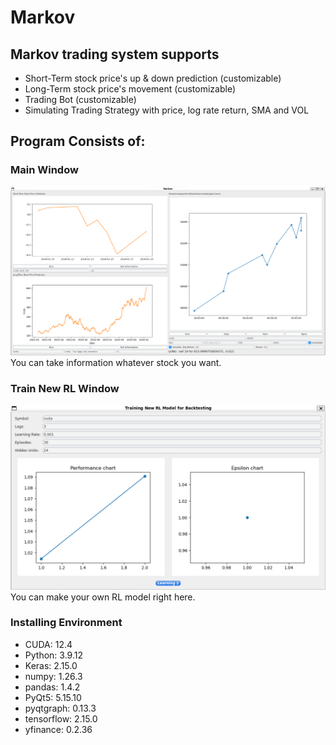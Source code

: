 # Markov

## Markov trading system supports
* Short-Term stock price's up & down prediction (customizable)
* Long-Term stock price's movement (customizable)
* Trading Bot (customizable)
* Simulating Trading Strategy with price, log rate return, SMA and VOL

## Program Consists of:

### Main Window
![MainWindow](./readme_resources/main_window.png)
You can take information whatever stock you want.

### Train New RL Window
![TrainNewRLWindow](./readme_resources/newrlmodel_window.png)
You can make your own RL model right here.

### Installing Environment
* CUDA: 12.4
* Python: 3.9.12
* Keras: 2.15.0
* numpy: 1.26.3
* pandas: 1.4.2
* PyQt5: 5.15.10
* pyqtgraph: 0.13.3
* tensorflow: 2.15.0
* yfinance: 0.2.36